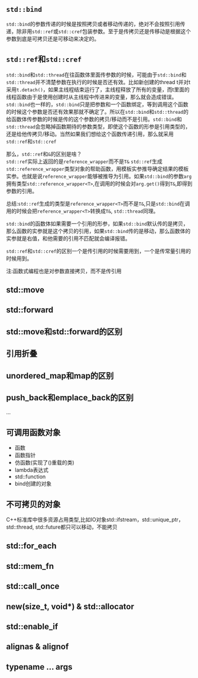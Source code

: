 ## `std::bind`
`std::bind`的参数传递的时候是按照拷贝或者移动传递的，绝对不会按照引用传递，除非用`std::ref`或`std::cref`包装参数。至于是传拷贝还是传移动是根据这个参数到底是可拷贝还是可移动来决定的。
## `std::ref`和`std::cref`
`std::bind`和`std::thread`在往函数体里面传参数的时候，可能由于`std::bind`和`std::thread`并不清楚参数在执行的时候是否还有效。比如新创建的thread t并对t采用`t.detach()`，如果主线程结束运行了，主线程释放了所有的变量，而t里面的线程函数由于是使用创建时从主线程中传进来的变量，那么就会造成错误。`std::bind`也一样的，`std::bind`只是把参数和一个函数绑定，等到调用这个函数的时候这个参数是否还有效果那就不确定了。所以在`std::bind`和`std::thread`的给函数体传参数的时候是传的这个参数的拷贝/移动而不是引用。`std::bind`和`std::thread`会忽略掉函数期待的参数类型，即使这个函数的形参是引用类型的，还是给他传拷贝/移动。当然如果我们想给这个函数传递引用，那么就采用`std::ref`和`std::cref`  

那么，`std::ref`和`&`的区别是啥？  
`std::ref`实际上返回的是`reference_wrapper`而不是`T&`
`std::ref`生成`std::reference_wrapper`类型对象的帮助函数，用模板实参推导确定结果的模板实参。也就是说`reference_wrapper`能够被推导为引用。如果`std::bind`的参数`arg`拥有类型`std::reference_wrapper<T>`,在调用的时候会对`arg.get()`得到`T&`,即得到参数的引用。  

总结:`std::ref`生成的类型是`reference_wrapper<T>`而不是`T&`,只是`std::bind`在调用的时候会把`reference_wrapper<T>`转换成`T&`, `std::thread`同理。

`std::bind`的函数体如果需要一个引用的形参，如果`std::bind`默认传的是拷贝，那么函数的实参就是这个拷贝的引用，如果`std::bind`传的是移动，那么函数体的实参就是右值，和他需要的引用不匹配就会编译报错。

`std::ref`和`std::cref`的区别一个是传引用的时候需要用到，一个是传常量引用的时候用到。

注:函数式编程也是对参数直接拷贝，而不是传引用

## std::move

## std::forward

## std::move和std::forward的区别

## 引用折叠

## unordered_map和map的区别

## push_back和emplace_back的区别

...
## 可调用函数对象
* 函数
* 函数指针
* 仿函数(实现了()重载的类)
* lambda表达式
* std::function
* bind创建的对象
## 不可拷贝的对象
C++标准库中很多资源占用类型,比如IO对象std::ifstream，std::unique_ptr，std::thread, std::future都只可以移动，不能拷贝
## std::for_each

## std::mem_fn

## std::call_once

## new(size_t, void*) & std::allocator

## std::enable_if

## alignas & alignof

## typename ... args